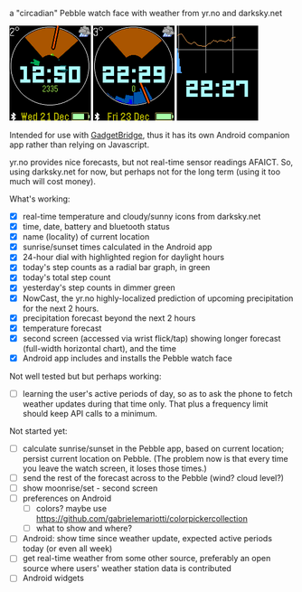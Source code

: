 a "circadian" Pebble watch face with weather from yr.no and darksky.net

<img src="doc/screenshot-pebble.png"> <img src="doc/screenshot-pebble-precipitation-and-nowcast.png"> <img src="doc/screenshot-pebble-tap-screen.png">

Intended for use with [GadgetBridge](https://github.com/Freeyourgadget/Gadgetbridge),
thus it has its own Android companion app rather than relying on Javascript.

yr.no provides nice forecasts, but not real-time sensor readings AFAICT.
So, using darksky.net for now, but perhaps not for the long term
(using it too much will cost money).

What's working:
- [x] real-time temperature and cloudy/sunny icons from darksky.net
- [x] time, date, battery and bluetooth status
- [x] name (locality) of current location
- [x] sunrise/sunset times calculated in the Android app
- [x] 24-hour dial with highlighted region for daylight hours
- [x] today's step counts as a radial bar graph, in green
- [x] today's total step count
- [x] yesterday's step counts in dimmer green
- [x] NowCast, the yr.no highly-localized prediction of upcoming precipitation for the next 2 hours.
- [x] precipitation forecast beyond the next 2 hours
- [x] temperature forecast
- [x] second screen (accessed via wrist flick/tap) showing longer forecast (full-width horizontal chart), and the time
- [x] Android app includes and installs the Pebble watch face

Not well tested but but perhaps working:
- [ ] learning the user's active periods of day, so as to ask the phone to fetch weather updates during that time only.  That plus a frequency limit should keep API calls to a minimum.

Not started yet:
- [ ] calculate sunrise/sunset in the Pebble app, based on current location; persist current location on Pebble.  (The problem now is that every time you leave the watch screen, it loses those times.)
- [ ] send the rest of the forecast across to the Pebble (wind? cloud level?)
- [ ] show moonrise/set - second screen
- [ ] preferences on Android
  - [ ] colors? maybe use https://github.com/gabrielemariotti/colorpickercollection
  - [ ] what to show and where?
- [ ] Android: show time since weather update, expected active periods today (or even all week)
- [ ] get real-time weather from some other source, preferably an open source where users' weather station data is contributed
- [ ] Android widgets
